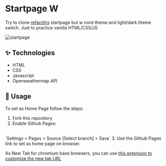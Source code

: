 # Startpage W

Try to clone [refact0rs](https://github.com/refact0r/startpage) startpage but w nord theme and light/dark theme switch. Just to practice vanilla HTML/CSS/JS

![startpage](https://user-images.githubusercontent.com/53442803/131268711-91abdaf6-35e1-421d-b115-e005b2f6a7a8.png)

## ✨ Technologies
  - HTML
  - CSS
  - Javascript
  - Openweathermap API

## 🚀 Usage

 To set as Home Page follow the steps:

1. Fork this repository
2. Enable Github Pages:
  <br>
  `Settings > Pages > Source [Select branch] > Save`
3. Use the Github Pages link to set as home page on browser.

As New Tab for chromium base browsers, you can use [this extension to customize the new tab URL](https://chrome.google.com/webstore/detail/custom-new-tab-url/mmjbdbjnoablegbkcklggeknkfcjkjia)